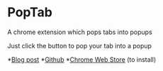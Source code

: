 # PopTab

A chrome extension which pops tabs into popups

Just click the button to pop your tab into a popup

*[Blog post](https://keithirwin.us/blog/2016/04/poptab)
*[Github](https://github.com/keith24/poptab/)
*[Chrome Web Store](https://chrome.google.com/webstore/detail/poptab/pmchkfppgomcdihepljjhaccimakbhki) (to install)
